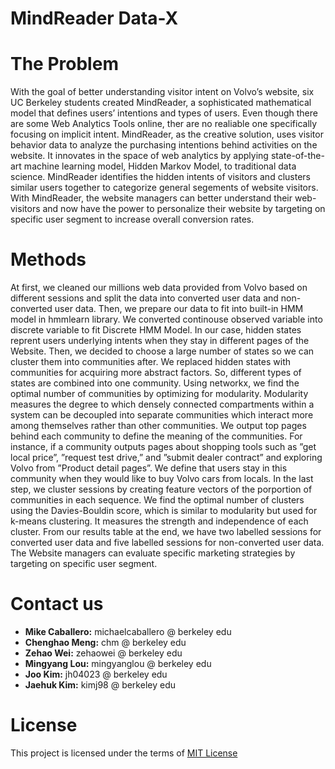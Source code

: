 # MindReader Data-X

# The Problem
With the goal of better understanding visitor intent on Volvo’s website, six UC Berkeley students created MindReader, a sophisticated mathematical model that defines users’ intentions and types of users. Even though there are some Web Analytics Tools online, ther are no realiable one specifically focusing on implicit intent. MindReader, as the creative solution, uses visitor behavior data to analyze the purchasing intentions behind activities on the website. It innovates in the space of web analytics by applying state-of-the-art machine learning model, Hidden Markov Model, to traditional data science. MindReader identifies the hidden intents of visitors and clusters similar users together to categorize general segements of website visitors. With MindReader, the website managers can better understand their web-visitors and now have the power to personalize their website by targeting on specific user segment to increase overall conversion rates. 

# Methods
At first, we cleaned our millions web data provided from Volvo based on different sessions and split the data into converted user data and non-converted user data. Then, we prepare our data to fit into built-in HMM model in hmmlearn library. We converted continouse observed variable into discrete variable to fit Discrete HMM Model. In our case, hidden states reprent users underlying intents when they stay in different pages of the Website. Then, we decided to choose a large number of states so we can cluster them into communities after. We replaced hidden states with communities for acquiring more abstract factors. So, different types of states are combined into one community. Using networkx, we find the optimal number of communities by optimizing for modularity. Modularity measures the degree to which densely connected compartments within a system can be decoupled into separate communities which interact more among themselves rather than other communities. We output top pages behind each community to define the meaning of the communities. For instance, if a community outputs pages about shopping tools such as ”get local price”, ”request test drive,” and ”submit dealer contract” and exploring Volvo from ”Product detail pages”. We define that users stay in this community when they would like to buy Volvo cars from locals. In the last step, we cluster sessions by creating feature vectors of the porportion of communities in each sequence. We find the optimal number of clusters using the Davies-Bouldin score, which is similar to modularity but used for k-means clustering. It measures the strength and independence of each cluster. From our results table at the end, we have two labelled sessions for converted user data and five labelled sessions for non-converted user data. The Website managers can evaluate specific marketing strategies by targeting on specific user segment.


# Contact us
- **Mike Caballero:** michaelcaballero @ berkeley edu
- **Chenghao Meng:** chm @ berkeley edu
- **Zehao Wei:** zehaowei @ berkeley edu
- **Mingyang Lou:** mingyanglou @ berkeley edu
- **Joo Kim:** jh04023 @ berkeley edu
- **Jaehuk Kim:** kimj98 @ berkeley edu

# License
This project is licensed under the terms of [MIT License](https://github.com/MingyangLou/DataXMindReader/blob/main/LICENSE)
